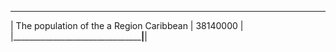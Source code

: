  _____________________________________________________ 
| The population of the a Region Caribbean | 38140000 |
|__________________________________________|__________|